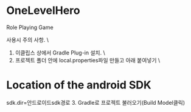 OneLevelHero
============

Role Playing Game

사용시 주의 사항. \\
1. 이클립스 상에서 Gradle Plug-in 설치. \\
2. 프로젝트 폴더 안에 local.properties파일 만들고 아래 붙여넣기 \\
# Location of the android SDK 
sdk.dir=안드로이드sdk경로
3. Gradle로 프로젝트 불러오기(Build Model클릭)
